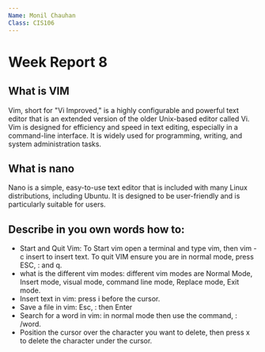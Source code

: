 ```yaml
---
Name: Monil Chauhan
Class: CIS106
---
```


# Week Report 8

## What is VIM
Vim, short for "Vi Improved," is a highly configurable and powerful text editor that is an extended version of the older Unix-based editor called Vi. Vim is designed for efficiency and speed in text editing, especially in a command-line interface. It is widely used for programming, writing, and system administration tasks.

## What is nano
Nano is a simple, easy-to-use text editor that is included with many Linux distributions, including Ubuntu. It is designed to be user-friendly and is particularly suitable for users.

## Describe in you own words how to:
* Start and Quit Vim: To Start vim open a terminal and type vim, then vim -c insert to insert text. To quit VIM ensure you are in normal mode, press ESC, : and q.
* what is the different vim modes: different vim modes are Normal Mode, Insert mode, visual mode, command line mode, Replace mode, Exit mode.
* Insert text in vim: press i before the cursor.
* Save a file in vim: Esc, : then Enter
* Search for a word in vim: in normal mode then use the command, : /word.
* Position the cursor over the character you want to delete, then press x to delete the character under the cursor.
